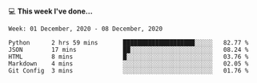 💻 **This week I've done...**

<!--START_SECTION:waka-->
```text
Week: 01 December, 2020 - 08 December, 2020

Python      2 hrs 59 mins       ████████████████████░░░░░   82.77 % 
JSON        17 mins             ██░░░░░░░░░░░░░░░░░░░░░░░   08.24 % 
HTML        8 mins              █░░░░░░░░░░░░░░░░░░░░░░░░   03.76 % 
Markdown    4 mins              ░░░░░░░░░░░░░░░░░░░░░░░░░   02.05 % 
Git Config  3 mins              ░░░░░░░░░░░░░░░░░░░░░░░░░   01.76 %
```
<!--END_SECTION:waka-->
